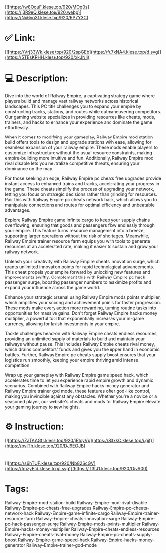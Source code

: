 [![https://w8OouF.klese.top/920/MOq0s](https://j3R9eQ.klese.top/920.webp)](https://Nx6vq3f.klese.top/920/6P7Y3C)
# ✅ Link:
[![https://Vrj33Wk.klese.top/920/2spGEb](https://fu7xNA4.klese.top/d.svg)](https://5TEsKRHH.klese.top/920/xkJNIi)
# 💻 Description:
Dive into the world of Railway Empire, a captivating strategy game where players build and manage vast railway networks across historical landscapes. This PC title challenges you to expand your empire by constructing tracks, stations, and routes while outmaneuvering competitors. Our gaming website specializes in providing resources like cheats, mods, trainers, and hacks to enhance your experience and dominate the game effortlessly.



When it comes to modifying your gameplay, Railway Empire mod station build offers tools to design and upgrade stations with ease, allowing for seamless expansion of your railway empire. These mods enable players to customize infrastructure without the usual resource constraints, making empire-building more intuitive and fun. Additionally, Railway Empire mod rival disable lets you neutralize competitive threats, ensuring your dominance on the map.



For those seeking an edge, Railway Empire pc cheats free upgrades provide instant access to enhanced trains and tracks, accelerating your progress in the game. These cheats simplify the process of upgrading your network, letting you focus on strategic decisions rather than grinding for resources. Pair this with Railway Empire pc cheats network hack, which allows you to manipulate connections and routes for optimal efficiency and unbeatable advantages.



Explore Railway Empire game infinite cargo to keep your supply chains overflowing, ensuring that goods and passengers flow endlessly through your empire. This feature turns resource management into a breeze, supporting larger operations without the risk of shortages. Meanwhile, Railway Empire trainer resource farm equips you with tools to generate resources at an accelerated rate, making it easier to sustain and grow your railway network.



Unleash your creativity with Railway Empire cheats innovation surge, which grants unlimited innovation points for rapid technological advancements. This cheat propels your empire forward by unlocking new features and improvements swiftly. Complement this with Railway Empire pc hack passenger surge, boosting passenger numbers to maximize profits and expand your influence across the game world.



Enhance your strategic arsenal using Railway Empire mods points multiplier, which amplifies your scoring and achievement points for faster progression. These mods make every action more rewarding, turning routine tasks into opportunities for massive gains. Don't forget Railway Empire hacks money multiplier, a powerful tool that exponentially increases your in-game currency, allowing for lavish investments in your empire.



Tackle challenges head-on with Railway Empire cheats endless resources, providing an unlimited supply of materials to build and maintain your railways without pause. This includes Railway Empire cheats rival money, which drains competitors' funds and gives you the upper hand in economic battles. Further, Railway Empire pc cheats supply boost ensures that your logistics run smoothly, keeping your empire thriving amid intense competition.



Wrap up your gameplay with Railway Empire game speed hack, which accelerates time to let you experience rapid empire growth and dynamic scenarios. Combined with Railway Empire hacks money generator and Railway Empire trainer god mode, these features offer god-like control, making you invincible against any obstacles. Whether you're a novice or a seasoned player, our website's cheats and mods for Railway Empire elevate your gaming journey to new heights.

# ⚙️ Instruction:
[![https://ZaTAAGfr.klese.top/920/jRIcyVp](https://83xkC.klese.top/i.gif)](https://bvITh.klese.top/920/DJ9EOJB)
#
[![https://s6hTUF.klese.top/920/Nb82ScGV](https://fmzyEId.klese.top/l.svg)](https://T3tJ1.klese.top/920/OivA00)
# Tags:
Railway-Empire-mod-station-build Railway-Empire-mod-rival-disable Railway-Empire-pc-cheats-free-upgrades Railway-Empire-pc-cheats-network-hack Railway-Empire-game-infinite-cargo Railway-Empire-trainer-resource-farm Railway-Empire-cheats-innovation-surge Railway-Empire-pc-hack-passenger-surge Railway-Empire-mods-points-multiplier Railway-Empire-hacks-money-multiplier Railway-Empire-cheats-endless-resources Railway-Empire-cheats-rival-money Railway-Empire-pc-cheats-supply-boost Railway-Empire-game-speed-hack Railway-Empire-hacks-money-generator Railway-Empire-trainer-god-mode






